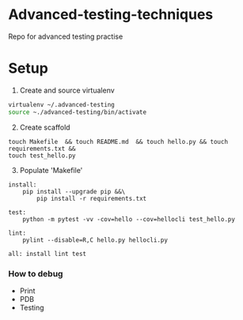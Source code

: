 # Advanced-testing-techniques
Repo for advanced testing practise

# Setup

1. Create and source virtualenv

```bash
virtualenv ~/.advanced-testing
source ~./advanced-testing/bin/activate
```

2. Create scaffold

```
touch Makefile  && touch README.md  && touch hello.py && touch requirements.txt &&  
touch test_hello.py
```

3. Populate 'Makefile'
```
install:
    pip install --upgrade pip &&\
        pip install -r requirements.txt

test:
    python -m pytest -vv -cov=hello --cov=hellocli test_hello.py

lint:
    pylint --disable=R,C hello.py hellocli.py

all: install lint test
```

### How to debug

* Print
* PDB
* Testing